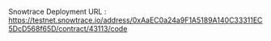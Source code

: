 Snowtrace Deployment URL : https://testnet.snowtrace.io/address/0xAaEC0a24a9F1A5189A140C33311EC5DcD568f65D/contract/43113/code
